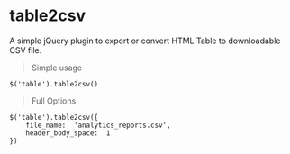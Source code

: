 # table2csv

A simple jQuery plugin to export or convert HTML Table to downloadable CSV file.

> Simple usage
```
$('table').table2csv()

```

> Full Options

```
$('table').table2csv({
    file_name:  'analytics_reports.csv',
    header_body_space:  1
})

```